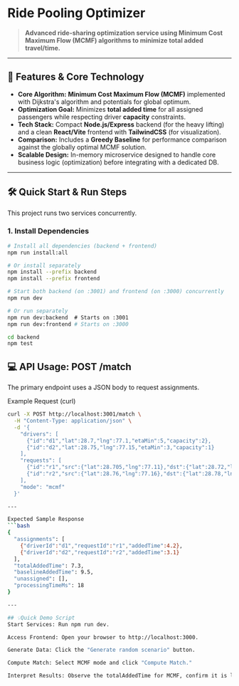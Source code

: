 # Ride Pooling Optimizer

> **Advanced ride-sharing optimization service using Minimum Cost Maximum Flow (MCMF) algorithms to minimize total added travel/time.**

---

## 🚀 Features & Core Technology

* **Core Algorithm:** **Minimum Cost Maximum Flow (MCMF)** implemented with Dijkstra's algorithm and potentials for global optimum.
* **Optimization Goal:** Minimizes **total added time** for all assigned passengers while respecting driver **capacity** constraints.
* **Tech Stack:** Compact **Node.js/Express** backend (for the heavy lifting) and a clean **React/Vite** frontend with **TailwindCSS** (for visualization).
* **Comparison:** Includes a **Greedy Baseline** for performance comparison against the globally optimal MCMF solution.
* **Scalable Design:** In-memory microservice designed to handle core business logic (optimization) before integrating with a dedicated DB.

---

## 🛠 Quick Start & Run Steps

This project runs two services concurrently.

### 1. Install Dependencies
```bash
# Install all dependencies (backend + frontend)
npm run install:all

# Or install separately
npm install --prefix backend
npm install --prefix frontend

# Start both backend (on :3001) and frontend (on :3000) concurrently
npm run dev

# Or run separately
npm run dev:backend  # Starts on :3001
npm run dev:frontend # Starts on :3000

cd backend
npm test

```
## 💻 API Usage: POST /match
The primary endpoint uses a JSON body to request assignments.

Example Request (curl)
```bash
curl -X POST http://localhost:3001/match \
  -H "Content-Type: application/json" \
  -d '{
    "drivers": [
      {"id":"d1","lat":28.7,"lng":77.1,"etaMin":5,"capacity":2},
      {"id":"d2","lat":28.75,"lng":77.15,"etaMin":3,"capacity":1}
    ],
    "requests": [
      {"id":"r1","src":{"lat":28.705,"lng":77.11},"dst":{"lat":28.72,"lng":77.12}},
      {"id":"r2","src":{"lat":28.76,"lng":77.16},"dst":{"lat":28.78,"lng":77.18}}
    ],
    "mode": "mcmf"
  }'

---

Expected Sample Response
```bash
{
  "assignments": [
    {"driverId":"d1","requestId":"r1","addedTime":4.2},
    {"driverId":"d2","requestId":"r2","addedTime":3.1}
  ],
  "totalAddedTime": 7.3,
  "baselineAddedTime": 9.5,
  "unassigned": [],
  "processingTimeMs": 18
}

---

## 💡Quick Demo Script
Start Services: Run npm run dev.

Access Frontend: Open your browser to http://localhost:3000.

Generate Data: Click the "Generate random scenario" button.

Compute Match: Select MCMF mode and click "Compute Match."

Interpret Results: Observe the totalAddedTime for MCMF, confirm it is less than or equal to the baselineAddedTime (Greedy), and verify the driver capacity was respected in the assignment list.

